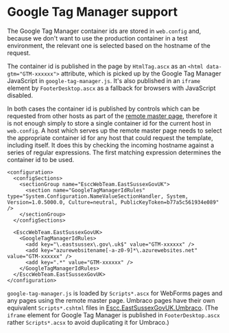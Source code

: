 # Google Tag Manager support

The Google Tag Manager container ids are stored in `web.config` and, because we don't want to use the production container in a test environment, the relevant one is selected based on the hostname of the request. 

The container id is published in the page by `HtmlTag.ascx` as an `<html data-gtm="GTM-xxxxxx">` attribute, which is picked up by the Google Tag Manager JavaScript in `google-tag-manager.js`. It's also published in an `iframe` element by `FooterDesktop.ascx` as a fallback for browsers with JavaScript disabled. 

In both cases the container id is published by controls which can be requested from other hosts as part of the [remote master page](https://github.com/east-sussex-county-council/Escc.EastSussexGovUK/blob/master/Design.md#remote-master-page), therefore it is not enough simply to store a single container id for the current host in `web.config`. A host which serves up the remote master page needs to select the appropriate container id for any host that could request the template, including itself. It does this by checking the incoming hostname against a series of regular expressions. The first matching expression determines the container id to be used.

    <configuration>
	  <configSections>
	    <sectionGroup name="EsccWebTeam.EastSussexGovUK">
	      <section name="GoogleTagManagerIdRules" type="System.Configuration.NameValueSectionHandler, System, Version=1.0.5000.0, Culture=neutral, PublicKeyToken=b77a5c561934e089" />
	    </sectionGroup>
      </configSections>

      <EsccWebTeam.EastSussexGovUK>
	    <GoogleTagManagerIdRules>
      	  <add key="\.eastsussex\.gov\.uk$" value="GTM-xxxxxx" />
          <add key="azurewebsitename[-a-z0-9]*\.azurewebsites.net" value="GTM-xxxxxx" />
          <add key=".*" value="GTM-xxxxxx" />
    	</GoogleTagManagerIdRules>
      </EsccWebTeam.EastSussexGovUK>
 	</configuration>	   

`google-tag-manager.js` is loaded by `Scripts*.ascx` for WebForms pages and any pages using the remote master page. Umbraco pages have their own equivalent `Scripts*.cshtml` files in [Escc.EastSussexGovUK.Umbraco](https://github.com/east-sussex-county-council/Escc.EastSussexGovUK.Umbraco). (The `iframe` element for Google Tag Manager is published in `FooterDesktop.ascx` rather `Scripts*.acsx` to avoid duplicating it for Umbraco.)
